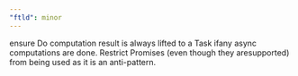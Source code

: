 ```yaml
---
"ftld": minor
---
```


ensure Do computation result is always lifted to a Task ifany async computations are done. Restrict Promises (even though they aresupported) from being used as it is an anti-pattern.
